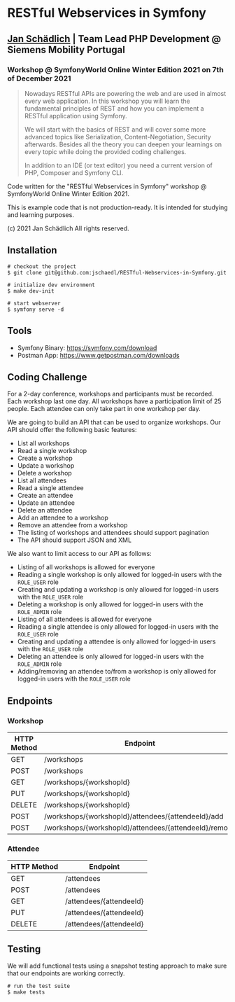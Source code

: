 # RESTful Webservices in Symfony

## [Jan Schädlich](http://janschaedlich.de) | Team Lead PHP Development @ Siemens Mobility Portugal

### Workshop @ SymfonyWorld Online Winter Edition 2021 on 7th of December 2021

> Nowadays RESTful APIs are powering the web and are used in almost every web application.
> In this workshop you will learn the fundamental principles of REST and how you can implement a RESTful application using Symfony. 
>
> We will start with the basics of REST and will cover some more advanced topics like Serialization, Content-Negotiation, Security afterwards.
> Besides all the theory you can deepen your learnings on every topic while doing the provided coding challenges.
>
> In addition to an IDE (or text editor) you need a current version of PHP, Composer and Symfony CLI.

Code written for the "RESTful Webservices in Symfony" workshop @ SymfonyWorld Online Winter Edition 2021.

This is example code that is not production-ready. It is intended for studying and learning purposes.

(c) 2021 Jan Schädlich All rights reserved.

## Installation

    # checkout the project
    $ git clone git@github.com:jschaedl/RESTful-Webservices-in-Symfony.git

    # initialize dev environment
    $ make dev-init
    
    # start webserver
    $ symfony serve -d

## Tools

- Symfony Binary: https://symfony.com/download
- Postman App: https://www.getpostman.com/downloads
  
## Coding Challenge

For a 2-day conference, workshops and participants must be recorded.
Each workshop last one day.
All workshops have a participation limit of 25 people.
Each attendee can only take part in one workshop per day.

We are going to build an API that can be used to organize workshops.
Our API should offer the following basic features:

- List all workshops
- Read a single workshop
- Create a workshop
- Update a workshop
- Delete a workshop
- List all attendees
- Read a single attendee
- Create an attendee
- Update an attendee
- Delete an attendee
- Add an attendee to a workshop
- Remove an attendee from a workshop
- The listing of workshops and attendees should support pagination
- The API should support JSON and XML

We also want to limit access to our API as follows:

- Listing of all workshops is allowed for everyone
- Reading a single workshop is only allowed for logged-in users with the `ROLE_USER` role
- Creating and updating a workshop is only allowed for logged-in users with the `ROLE_USER` role
- Deleting a workshop is only allowed for logged-in users with the `ROLE_ADMIN` role
- Listing of all attendees is allowed for everyone
- Reading a single attendee is only allowed for logged-in users with the `ROLE_USER` role
- Creating and updating a attendee is only allowed for logged-in users with the `ROLE_USER` role
- Deleting an attendee is only allowed for logged-in users with the `ROLE_ADMIN` role
- Adding/removing an attendee to/from a workshop is only allowed for logged-in users with the `ROLE_USER` role

## Endpoints

### Workshop

HTTP Method | Endpoint
----------- | --------
 GET        | /workshops
 POST       | /workshops
 GET        | /workshops/{workshopId}
 PUT        | /workshops/{workshopId}
 DELETE     | /workshops/{workshopId}
 POST       | /workshops/{workshopId}/attendees/{attendeeId}/add
 POST       | /workshops/{workshopId}/attendees/{attendeeId}/remove

### Attendee

HTTP Method | Endpoint
----------- | --------
 GET        | /attendees
 POST       | /attendees
 GET        | /attendees/{attendeeId}
 PUT        | /attendees/{attendeeId}
 DELETE     | /attendees/{attendeeId}

## Testing

We will add functional tests using a snapshot testing approach to make sure that our endpoints are working correctly.

    # run the test suite
    $ make tests
